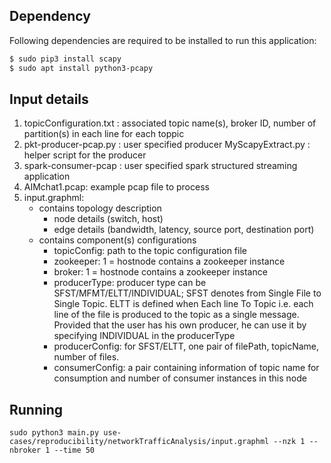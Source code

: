 ## Dependency
Following dependencies are required to be installed to run this application:
```bash
$ sudo pip3 install scapy 
$ sudo apt install python3-pcapy 
```

## Input details
1. topicConfiguration.txt : associated topic name(s), broker ID, number of partition(s) in each line for each toppic
2. pkt-producer-pcap.py : user specified producer 
   MyScapyExtract.py : helper script for the producer
3. spark-consumer-pcap : user specified spark structured streaming application
4. AIMchat1.pcap: example pcap file to process
5. input.graphml:
   - contains topology description
     - node details (switch, host)
     - edge details (bandwidth, latency, source port, destination port)
   - contains component(s) configurations 
     - topicConfig: path to the topic configuration file
     - zookeeper: 1 = hostnode contains a zookeeper instance
     - broker: 1 = hostnode contains a zookeeper instance
     - producerType: producer type can be SFST/MFMT/ELTT/INDIVIDUAL; SFST denotes from Single File to Single Topic. ELTT is defined when Each line To Topic i.e. each line of the file is produced to the topic as a single message. Provided that the user has his own producer, he can use it by specifying INDIVIDUAL in the producerType
     - producerConfig: for SFST/ELTT, one pair of filePath, topicName, number of files.
     - consumerConfig: a pair containing information of topic name for consumption and number of consumer instances in this node

## Running
   
 ```sudo python3 main.py use-cases/reproducibility/networkTrafficAnalysis/input.graphml --nzk 1 --nbroker 1 --time 50```
